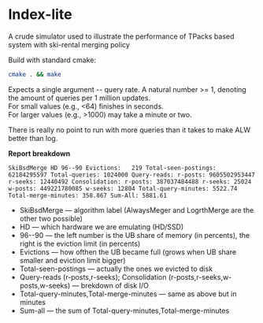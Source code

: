 # Index-lite
A crude simulator used to illustrate the performance of TPacks based system with ski-rental merging policy  

Build with standard cmake:
```bash
cmake . && make
```

Expects a single argument -- query rate. A natural number >= 1, denoting the amount of queries per 1 million updates.  
For small values (e.g., <64) finishes in seconds.  
For larger values (e.g., >1000) may take a minute or two.  

There is really no point to run with more queries than it takes to make ALW better than log. 

**Report breakdown**
```
SkiBsdMerge HD 96--90 Evictions:   219 Total-seen-postings: 62184295597 Total-queries: 1024000 Query-reads: r-posts: 9605502953447 r-seeks: 12440492 Consolidation: r-posts: 387037484488 r-seeks: 25024 w-posts: 449221780085 w-seeks: 12804 Total-query-minutes: 5522.74 Total-merge-minutes: 358.867 Sum-All: 5881.61
```
+ SkiBsdMerge &mdash; algorithm label (AlwaysMeger and LogrthMerge are the other two possible)  
+ HD  &mdash; which hardware we are emulating (HD/SSD)
+ 96--90  &mdash; the left number is the UB share of memory (in percents), the right is the eviction limit (in percents)
+ Evictions  &mdash; how ofthen the UB became full (grows when UB share smaller and eviction limit bigger)
+ Total-seen-postings   &mdash; actually the ones we evicted to disk
+ Query-reads (r-posts,r-seeks); Consolidation (r-posts,r-seeks,w-posts,w-seeks) &mdash; brekdown of disk I/O
+ Total-query-minutes,Total-merge-minutes &mdash; same as above but in minutes
+ Sum-all &mdash; the sum of Total-query-minutes,Total-merge-minutes
